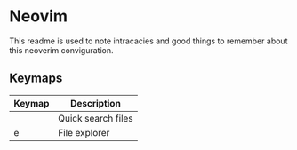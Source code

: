 # Neovim

This readme is used to note intracacies and good things to remember about this
neoverim conviguration.

## Keymaps

| Keymap | Description |
| --- | --- |
| <leader><leader> | Quick search files |
| <leader>e | File explorer |
